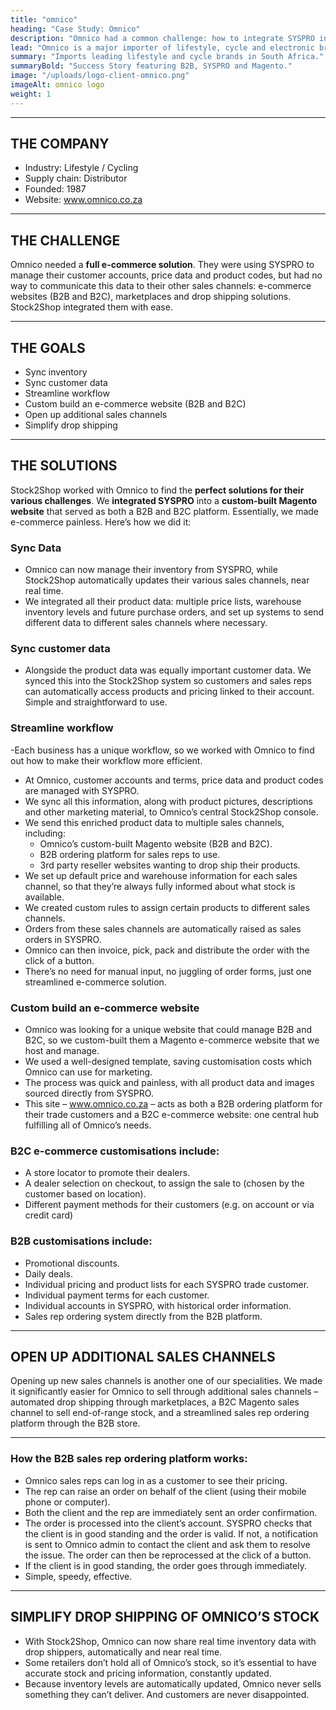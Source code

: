 ```yaml
---
title: "omnico"
heading: "Case Study: Omnico"
description: "Omnico had a common challenge: how to integrate SYSPRO into multiple sales channels. Our solution? A Magento B2B and B2C e-commerce website integrated with Stock2Shop. We worked closely with Omnico to create the perfect solution to suit their needs. Read more!"
lead: "Omnico is a major importer of lifestyle, cycle and electronic brands, including GoPro, Canondale, Giro, Stages, Ryder and Red-e."
summary: "Imports leading lifestyle and cycle brands in South Africa."
summaryBold: "Success Story featuring B2B, SYSPRO and Magento."
image: "/uploads/logo-client-omnico.png"
imageAlt: omnico logo
weight: 1
---
```


---
## THE COMPANY
- Industry: Lifestyle / Cycling
- Supply chain: Distributor
- Founded: 1987
- Website: www.omnico.co.za

---
## THE CHALLENGE
Omnico needed a **full e-commerce solution**. They were using SYSPRO to manage their customer accounts, price data and product codes, but had no way to communicate this data to their other sales channels: e-commerce websites (B2B and B2C), marketplaces and drop shipping solutions. Stock2Shop integrated them with ease.

---
## THE GOALS
- Sync inventory
- Sync customer data
- Streamline workflow
- Custom build an e-commerce website (B2B and B2C)
- Open up additional sales channels
- Simplify drop shipping

---
## THE SOLUTIONS
Stock2Shop worked with Omnico to find the **perfect solutions for their various challenges**. We **integrated SYSPRO** into a **custom-built Magento website** that served as both a B2B and B2C platform.
Essentially, we made e-commerce painless. Here’s how we did it:

### Sync Data
- Omnico can now manage their inventory from SYSPRO, while Stock2Shop automatically updates their various sales channels, near real time.
- We integrated all their product data: multiple price lists, warehouse inventory levels and future purchase orders, and set up systems to send different data to different sales channels where necessary.

### Sync customer data
- Alongside the product data was equally important customer data. We synced this into the Stock2Shop system so customers and sales reps can automatically access products and pricing linked to their account. Simple and straightforward to use.

### Streamline workflow
-Each business has a unique workflow, so we worked with Omnico to find out how to make their workflow more efficient.
- At Omnico, customer accounts and terms, price data and product codes are managed with SYSPRO.
- We sync all this information, along with product pictures, descriptions and other marketing material, to Omnico’s central Stock2Shop console.
- We send this enriched product data to multiple sales channels, including:
    - Omnico’s custom-built Magento website (B2B and B2C).
    - B2B ordering platform for sales reps to use.
    - 3rd party reseller websites wanting to drop ship their products.
- We set up default price and warehouse information for each sales channel, so that they’re always fully informed about what stock is available.
- We created custom rules to assign certain products to different sales channels.
- Orders from these sales channels are automatically raised as sales orders in SYSPRO.
- Omnico can then invoice, pick, pack and distribute the order with the click of a button.
- There’s no need for manual input, no juggling of order forms, just one streamlined e-commerce solution.

### Custom build an e-commerce website
- Omnico was looking for a unique website that could manage B2B and B2C, so we custom-built them a Magento e-commerce website that we host and manage.
- We used a well-designed template, saving customisation costs which Omnico can use for marketing.
- The process was quick and painless, with all product data and images sourced directly from SYSPRO.
- This site – www.omnico.co.za – acts as both a B2B ordering platform for their trade customers and a B2C e-commerce website: one central hub fulfilling all of Omnico’s needs.

### B2C e-commerce customisations include:
- A store locator to promote their dealers.
- A dealer selection on checkout, to assign the sale to (chosen by the customer based on location).
- Different payment methods for their customers (e.g. on account or via credit card)

### B2B customisations include:
- Promotional discounts.
- Daily deals.
- Individual pricing and product lists for each SYSPRO trade customer.
- Individual payment terms for each customer.
- Individual accounts in SYSPRO, with historical order information.
- Sales rep ordering system directly from the B2B platform.

---
## OPEN UP ADDITIONAL SALES CHANNELS
Opening up new sales channels is another one of our specialities. We made it significantly easier for Omnico to sell through additional sales channels – automated drop shipping through marketplaces, a B2C Magento sales channel to sell end-of-range stock, and a streamlined sales rep ordering platform through the B2B store.

---
### How the B2B sales rep ordering platform works:
- Omnico sales reps can log in as a customer to see their pricing.
- The rep can raise an order on behalf of the client (using their mobile phone or computer).
- Both the client and the rep are immediately sent an order confirmation.
- The order is processed into the client’s account. SYSPRO checks that the client is in good standing and the order is valid. If not, a notification is sent to Omnico admin to contact the client and ask them to resolve the issue. The order can then be reprocessed at the click of a button.
- If the client is in good standing, the order goes through immediately.
- Simple, speedy, effective.

---
## SIMPLIFY DROP SHIPPING OF OMNICO’S STOCK
- With Stock2Shop, Omnico can now share real time inventory data with drop shippers, automatically and near real time.
- Some retailers don’t hold all of Omnico’s stock, so it’s essential to have accurate stock and pricing information, constantly updated.
- Because inventory levels are automatically updated, Omnico never sells something they can’t deliver. And customers are never disappointed.